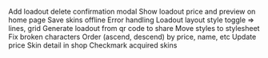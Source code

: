 Add loadout delete confirmation modal
Show loadout price and preview on home page
Save skins offline
Error handling
Loadout layout style toggle => lines, grid
Generate loadout from qr code to share
Move styles to stylesheet
Fix broken characters
Order (ascend, descend) by price, name, etc
Update price
Skin detail in shop
Checkmark acquired skins
